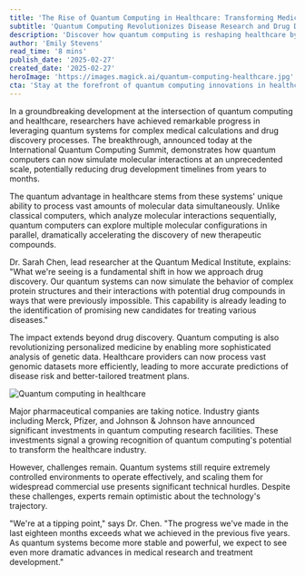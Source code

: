 ```yaml
---
title: 'The Rise of Quantum Computing in Healthcare: Transforming Medical Research'
subtitle: 'Quantum Computing Revolutionizes Disease Research and Drug Discovery'
description: 'Discover how quantum computing is reshaping healthcare by drastically enhancing medical research and accelerating drug discovery processes. Understand the transformative potential of quantum systems in analyzing complex molecular interactions and personalizing medical treatments.'
author: 'Emily Stevens'
read_time: '8 mins'
publish_date: '2025-02-27'
created_date: '2025-02-27'
heroImage: 'https://images.magick.ai/quantum-computing-healthcare.jpg'
cta: 'Stay at the forefront of quantum computing innovations in healthcare. Follow us on LinkedIn for exclusive insights and updates on this revolutionary technology.'
---
```


In a groundbreaking development at the intersection of quantum computing and healthcare, researchers have achieved remarkable progress in leveraging quantum systems for complex medical calculations and drug discovery processes. The breakthrough, announced today at the International Quantum Computing Summit, demonstrates how quantum computers can now simulate molecular interactions at an unprecedented scale, potentially reducing drug development timelines from years to months.

The quantum advantage in healthcare stems from these systems' unique ability to process vast amounts of molecular data simultaneously. Unlike classical computers, which analyze molecular interactions sequentially, quantum computers can explore multiple molecular configurations in parallel, dramatically accelerating the discovery of new therapeutic compounds.

Dr. Sarah Chen, lead researcher at the Quantum Medical Institute, explains: "What we're seeing is a fundamental shift in how we approach drug discovery. Our quantum systems can now simulate the behavior of complex protein structures and their interactions with potential drug compounds in ways that were previously impossible. This capability is already leading to the identification of promising new candidates for treating various diseases."

The impact extends beyond drug discovery. Quantum computing is also revolutionizing personalized medicine by enabling more sophisticated analysis of genetic data. Healthcare providers can now process vast genomic datasets more efficiently, leading to more accurate predictions of disease risk and better-tailored treatment plans.

![Quantum computing in healthcare](https://example.com/generated-image-url.jpg)

Major pharmaceutical companies are taking notice. Industry giants including Merck, Pfizer, and Johnson & Johnson have announced significant investments in quantum computing research facilities. These investments signal a growing recognition of quantum computing's potential to transform the healthcare industry.

However, challenges remain. Quantum systems still require extremely controlled environments to operate effectively, and scaling them for widespread commercial use presents significant technical hurdles. Despite these challenges, experts remain optimistic about the technology's trajectory.

"We're at a tipping point," says Dr. Chen. "The progress we've made in the last eighteen months exceeds what we achieved in the previous five years. As quantum systems become more stable and powerful, we expect to see even more dramatic advances in medical research and treatment development."